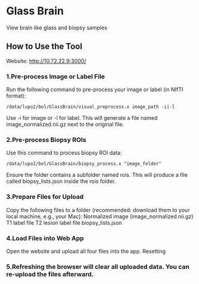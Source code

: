 # Glass Brain
View brain like glass and biopsy samples
## How to Use the Tool
Website: http://10.72.22.9:3000/

### 1.Pre-process Image or Label File
Run the following command to pre-process your image or label (in NIfTI format):
```
/data/lupo2/bol/GlassBrain/visual_preprocess.x image_path -i|-l
```
Use -i for image or -l for label.
This will generate a file named image_normalized.nii.gz next to the original file.

### 2.Pre-process Biopsy ROIs
Use this command to process biopsy ROI data:
```
/data/lupo2/bol/GlassBrain/biopsy_process.x "image_folder"
```
Ensure the folder contains a subfolder named rois.
This will produce a file called biopsy_lists.json inside the rois folder.

### 3.Prepare Files for Upload
Copy the following files to a folder (recommended: download them to your local machine, e.g., your Mac):
Normalized image (image_normalized.nii.gz)
T1 label file
T2 lesion label file
biopsy_lists.json
### 4.Load Files into Web App
Open the website and upload all four files into the app.
Resetting
### 5.Refreshing the browser will clear all uploaded data. You can re-upload the files afterward.